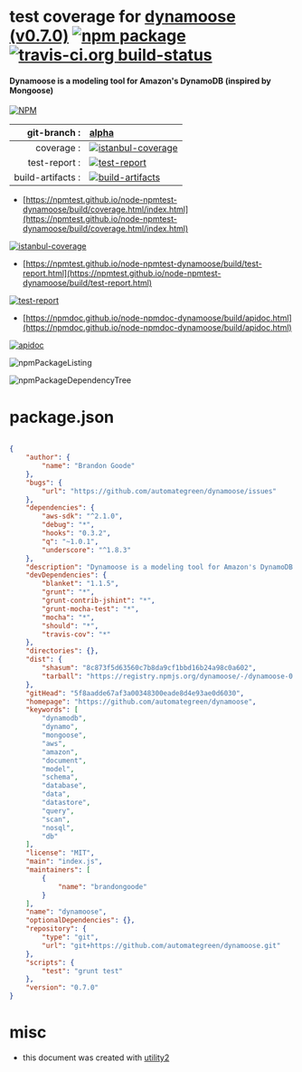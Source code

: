 # test coverage for  [dynamoose (v0.7.0)](https://github.com/automategreen/dynamoose)  [![npm package](https://img.shields.io/npm/v/npmtest-dynamoose.svg?style=flat-square)](https://www.npmjs.org/package/npmtest-dynamoose) [![travis-ci.org build-status](https://api.travis-ci.org/npmtest/node-npmtest-dynamoose.svg)](https://travis-ci.org/npmtest/node-npmtest-dynamoose)
#### Dynamoose is a modeling tool for Amazon's DynamoDB (inspired by Mongoose)

[![NPM](https://nodei.co/npm/dynamoose.png?downloads=true&downloadRank=true&stars=true)](https://www.npmjs.com/package/dynamoose)

| git-branch : | [alpha](https://github.com/npmtest/node-npmtest-dynamoose/tree/alpha)|
|--:|:--|
| coverage : | [![istanbul-coverage](https://npmtest.github.io/node-npmtest-dynamoose/build/coverage.badge.svg)](https://npmtest.github.io/node-npmtest-dynamoose/build/coverage.html/index.html)|
| test-report : | [![test-report](https://npmtest.github.io/node-npmtest-dynamoose/build/test-report.badge.svg)](https://npmtest.github.io/node-npmtest-dynamoose/build/test-report.html)|
| build-artifacts : | [![build-artifacts](https://npmtest.github.io/node-npmtest-dynamoose/glyphicons_144_folder_open.png)](https://github.com/npmtest/node-npmtest-dynamoose/tree/gh-pages/build)|

- [https://npmtest.github.io/node-npmtest-dynamoose/build/coverage.html/index.html](https://npmtest.github.io/node-npmtest-dynamoose/build/coverage.html/index.html)

[![istanbul-coverage](https://npmtest.github.io/node-npmtest-dynamoose/build/screenCapture.buildCi.browser.%252Ftmp%252Fbuild%252Fcoverage.lib.html.png)](https://npmtest.github.io/node-npmtest-dynamoose/build/coverage.html/index.html)

- [https://npmtest.github.io/node-npmtest-dynamoose/build/test-report.html](https://npmtest.github.io/node-npmtest-dynamoose/build/test-report.html)

[![test-report](https://npmtest.github.io/node-npmtest-dynamoose/build/screenCapture.buildCi.browser.%252Ftmp%252Fbuild%252Ftest-report.html.png)](https://npmtest.github.io/node-npmtest-dynamoose/build/test-report.html)

- [https://npmdoc.github.io/node-npmdoc-dynamoose/build/apidoc.html](https://npmdoc.github.io/node-npmdoc-dynamoose/build/apidoc.html)

[![apidoc](https://npmdoc.github.io/node-npmdoc-dynamoose/build/screenCapture.buildCi.browser.%252Ftmp%252Fbuild%252Fapidoc.html.png)](https://npmdoc.github.io/node-npmdoc-dynamoose/build/apidoc.html)

![npmPackageListing](https://npmtest.github.io/node-npmtest-dynamoose/build/screenCapture.npmPackageListing.svg)

![npmPackageDependencyTree](https://npmtest.github.io/node-npmtest-dynamoose/build/screenCapture.npmPackageDependencyTree.svg)



# package.json

```json

{
    "author": {
        "name": "Brandon Goode"
    },
    "bugs": {
        "url": "https://github.com/automategreen/dynamoose/issues"
    },
    "dependencies": {
        "aws-sdk": "^2.1.0",
        "debug": "*",
        "hooks": "0.3.2",
        "q": "~1.0.1",
        "underscore": "^1.8.3"
    },
    "description": "Dynamoose is a modeling tool for Amazon's DynamoDB (inspired by Mongoose)",
    "devDependencies": {
        "blanket": "1.1.5",
        "grunt": "*",
        "grunt-contrib-jshint": "*",
        "grunt-mocha-test": "*",
        "mocha": "*",
        "should": "*",
        "travis-cov": "*"
    },
    "directories": {},
    "dist": {
        "shasum": "8c873f5d63560c7b8da9cf1bbd16b24a98c0a602",
        "tarball": "https://registry.npmjs.org/dynamoose/-/dynamoose-0.7.0.tgz"
    },
    "gitHead": "5f8aadde67af3a00348300eade8d4e93ae0d6030",
    "homepage": "https://github.com/automategreen/dynamoose",
    "keywords": [
        "dynamodb",
        "dynamo",
        "mongoose",
        "aws",
        "amazon",
        "document",
        "model",
        "schema",
        "database",
        "data",
        "datastore",
        "query",
        "scan",
        "nosql",
        "db"
    ],
    "license": "MIT",
    "main": "index.js",
    "maintainers": [
        {
            "name": "brandongoode"
        }
    ],
    "name": "dynamoose",
    "optionalDependencies": {},
    "repository": {
        "type": "git",
        "url": "git+https://github.com/automategreen/dynamoose.git"
    },
    "scripts": {
        "test": "grunt test"
    },
    "version": "0.7.0"
}
```



# misc
- this document was created with [utility2](https://github.com/kaizhu256/node-utility2)
